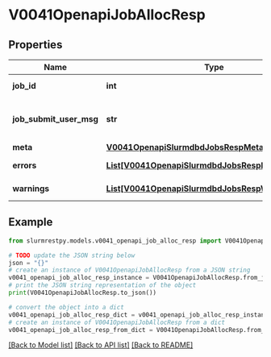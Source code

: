 # V0041OpenapiJobAllocResp


## Properties

Name | Type | Description | Notes
------------ | ------------- | ------------- | -------------
**job_id** | **int** | Submitted Job ID | [optional]
**job_submit_user_msg** | **str** | Job submission user message | [optional]
**meta** | [**V0041OpenapiSlurmdbdJobsRespMeta**](V0041OpenapiSlurmdbdJobsRespMeta.md) |  | [optional]
**errors** | [**List[V0041OpenapiSlurmdbdJobsRespErrorsInner]**](V0041OpenapiSlurmdbdJobsRespErrorsInner.md) | Query errors | [optional]
**warnings** | [**List[V0041OpenapiSlurmdbdJobsRespWarningsInner]**](V0041OpenapiSlurmdbdJobsRespWarningsInner.md) | Query warnings | [optional]

## Example

```python
from slurmrestpy.models.v0041_openapi_job_alloc_resp import V0041OpenapiJobAllocResp

# TODO update the JSON string below
json = "{}"
# create an instance of V0041OpenapiJobAllocResp from a JSON string
v0041_openapi_job_alloc_resp_instance = V0041OpenapiJobAllocResp.from_json(json)
# print the JSON string representation of the object
print(V0041OpenapiJobAllocResp.to_json())

# convert the object into a dict
v0041_openapi_job_alloc_resp_dict = v0041_openapi_job_alloc_resp_instance.to_dict()
# create an instance of V0041OpenapiJobAllocResp from a dict
v0041_openapi_job_alloc_resp_from_dict = V0041OpenapiJobAllocResp.from_dict(v0041_openapi_job_alloc_resp_dict)
```
[[Back to Model list]](../README.md#documentation-for-models) [[Back to API list]](../README.md#documentation-for-api-endpoints) [[Back to README]](../README.md)


